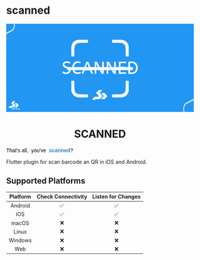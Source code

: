 # scanned

<p align="center">
  <a href="https://linkedin.com/in/sohrabonline">
    <img src="https://raw.githubusercontent.com/sohrabonline/scanned/master/assets/logo.png" width="640">
  </a>
  <h1 align="center">SCANNED</h1>
  <pre style="text-align: start;color: rgb(0, 0, 0);"><span style="color: rgb(0, 0, 0); font-family: Verdana, Geneva, sans-serif;">That's all,  you've </span><span style="font-family: Verdana, Geneva, sans-serif;"> <strong><span style="color: rgb(44, 130, 201);">scanned</span></strong>?</span></pre>


Flutter plugin for scan barcode an QR in iOS and Android.

## Supported Platforms

| Platform | Check Connectivity | Listen for Changes |
| :------: |:------------------:| :----------------: |
| Android  |         ✅          |         ✅         |
|   iOS    |         ✅          |         ✅         |
|  macOS   |         ❌          |         ❌         |
|  Linux   |         ❌          |         ❌         |
| Windows  |         ❌          |         ❌         |
|   Web    |         ❌          |         ❌         |

